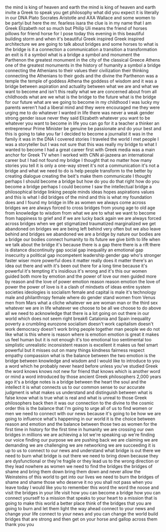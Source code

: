 
the mind is king of heaven and earth
the mind is king of heaven and earth
invite a Greek to speak
you get philosophy what did you expect
it is literally in our DNA Plato
Socrates Aristotle and AXA Wallace and
some women to be partyi but here the mr.
fearless isara
the clue is in my name that I am Greek
Elizabeth not so much but Philip Uli
means the friend of horses pillows for
friend horse for I pose today this
evening in this beautiful building storm
and when it&#39;s beautiful Greek inspired
Greek inspired architecture we are going
to talk about bridges and some horses to
what is the bridge is it a connection a
communication a transition a
transformation an exit is it a symbol
what is a bridge a symbol and monument
the Parthenon the greatest monument in
the city of the classical Greece Athens
one of the greatest monuments in the
history of humanity a symbol a bridge
connecting the Athenians to their values
their civilization their thinking
connecting the Athenians to their gods
and the divine the Parthenon was a
temple the temple of goddess Athena the
goddess of wisdom and it was a bridge
between aspiration and actuality between
what we are and what we want to become
and isn&#39;t this really what we are
concerned about from all childhoods
what are we what is the bridge to the
future what is the bridge for our future
what are we going to become in my
childhood I was lucky my parents weren&#39;t
had a liberal mind and they were
encouraged me they were urging me to do
whatever I wanted in life there was
never a weak gender strong gender issue
never they said Elizabeth whatever you
want to be whatever you want to become
in life you can go for it a teacher a
thinker an entrepreneur Prime Minister
be genuine be passionate and do your
best and this is going to take you far I
decided to become a journalist it was in
the family it was in the DNA I covered
stories I traveled the world I met
people I was a storyteller but I was not
sure that this was really my bridge to
what I wanted to become I had a great
career first with Greek media was a main
anchor for Greek TV when I worked with
CNN al-jazeera an international career
but I had not found my bridge I thought
that no matter how many stories you tell
it is only a one-way street it&#39;s not a
communication it&#39;s not a bridge and what
we need to do is help people transform
to the better by creating dialogue
creating the beit&#39;s make them
communicate
I thought perhaps I should become a
bridge
but how do you do that right how do you
become a bridge
perhaps I could become I saw the
intellectual bridge a philosophical
bridge linking people minds ideas hopes
aspirations values and this is what I
did
bridges of the mind and this is what my
foundation does and I found my bridge in
life as women we always come across
bridges we are always forced to cross
bridges from young age to old age from
knowledge to wisdom from what we are to
what we want to become from happiness to
grief and if we are lucky back again we
are always forced across bridges when we
get stigmatized traumatized marginalized
we get abandoned on bridges we are being
left behind very often but we also leave
behind and bridges we abandoned we are a
bridge by nature our bodies are a bridge
our bodies connect humanity to its
future we give birth to life when we
talk about the bridge it&#39;s because there
is a gap there there is a rift there is
distance discontinuity gap social gap
inequality an emotional gap insecurity a
political gap incompetent leadership
gender gap who&#39;s stronger faster wiser
more powerful
does it matter really does it matter
there&#39;s an idea out there and with it&#39;s
been out there for a long time because
it&#39;s powerful
it&#39;s tempting it&#39;s insidious
it&#39;s wrong and it&#39;s this our women
guided both more by emotion and the
power of love our men guided more by
reason and the love of power emotion
reason reason emotion the love of power
the power of love is it a clash of
mindsets of ideas entire system
societies ideologies is socialism female
and capital is male it&#39;s technology male
and philanthropy female
where do gender stand women from Venus
men from Mars what a cliche whatever we
are woman man or the third sex whatever
we are in life whatever we choose to be
all we choose to do
above all we need to acknowledge that
there is a lot going on out there in our
world which does not seem right
break6 Catalonia and Spain inequality
poverty a crumbling eurozone socialism
doesn&#39;t work capitalism doesn&#39;t work
democracy doesn&#39;t work bring people
together man people we do not like what
is this where is reason where is emotion
emotion is great it makes us feel human
but it is not enough it&#39;s too emotional
too sentimental too simplistic
unrealistic inconsistent reason is
excellent it makes us feel smart
powerful
but it misses out on many things
kindness fairness respect empathy
compassion what is the balance between
the two emotion is the bridge between
knowledge and wisdom and I would like to
introduce to you a word which he
probably never heard before
unless you&#39;ve studied Greek the word
knows knows not new for friend that
knows which is another word or mind a
word introduced by those ancient Greek
philosophers 2,000 years ago it&#39;s a
bridge notes is a bridge between the
heart the soul and the intellect it is
what connects us to our common sense to
our accurate judgment is what makes us
understand and distinguish between what
is false know what is true what is real
and what is unreal to those Greek
philosophers back then
it was our connection to the divine to
the cosmic order this is the balance
that I&#39;m going to urge all of us to find
women or men we need to connect with our
news because it&#39;s going to be how we are
going to influence what&#39;s happening in
our world it is the choice between
reason and emotion and the balance
between those two as women for the first
time in history for the first time in
humanity we are crossing our own bridges
in millions we are achieving a lot
we&#39;re speaking up we&#39;re finding our
voice finding our purpose we are pushing
back we are claiming we are demanding we
are challenging we are networking we are
succeeding it is up to us to connect to
our news and understand what bridge is
out there we need to burn what bridge is
out there we need to bring down because
they are dysfunctional or they&#39;re
fragile or they lead us to the wrong
direction or they lead nowhere
as women we need to find the bridges the
bridges of shame and bring them down
bring them down and never allow the
Weinsteins of this world to get into our
lives we need to burn the bridges of
shame and shame those who deserve it
no you shall not pass when you leave
today I would like you to remember this
word the word the noose and visit the
bridges in your life visit how you can
become a bridge how you can connect
yourself to a mission that speaks to
your heart to a mission that is going to
make this world a better place
think of the bridges that you are going
to burn and let them light the way ahead
connect to your news and change your
life
connect to your news and you can change
the world build bridges that are strong
and then get on your horse and gallop
across them
thank you
you
